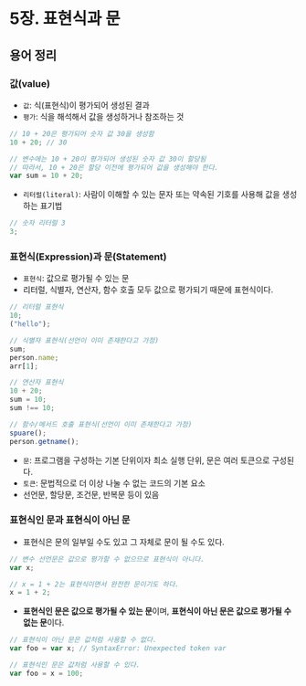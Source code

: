 # 5장. 표현식과 문

## 용어 정리

### 값(value)

- `값`: 식(표현식)이 평가되어 생성된 결과
- `평가`: 식을 해석해서 값을 생성하거나 참조하는 것

```jsx
// 10 + 20은 평가되어 숫자 값 30을 생성함
10 + 20; // 30

// 변수에는 10 + 20이 평가되어 생성된 숫자 값 30이 할당됨
// 따라서, 10 + 20은 할당 이전에 평가되어 값을 생성해야 한다.
var sum = 10 + 20;
```

- `리터럴(literal)`: 사람이 이해할 수 있는 문자 또는 약속된 기호를 사용해 값을 생성하는 표기법

```jsx
// 숫자 리터럴 3
3;
```

### 표현식(Expression)과 문(Statement)

- `표현식`: 값으로 평가될 수 있는 문
- 리터럴, 식별자, 연산자, 함수 호출 모두 값으로 평가되기 때문에 표현식이다.

```jsx
// 리터럴 표현식
10;
("hello");

// 식별자 표현식(선언이 이미 존재한다고 가정)
sum;
person.name;
arr[1];

// 연산자 표현식
10 + 20;
sum = 10;
sum !== 10;

// 함수/메서드 호출 표현식(선언이 이미 존재한다고 가정)
spuare();
person.getname();
```

- `문`: 프로그램을 구성하는 기본 단위이자 최소 실행 단위, 문은 여러 토큰으로 구성된다.
- `토큰`: 문법적으로 더 이상 나눌 수 없는 코드의 기본 요소
- 선언문, 할당문, 조건문, 반복문 등이 있음

### 표현식인 문과 표현식이 아닌 문

- 표현식은 문의 일부일 수도 있고 그 자체로 문이 될 수도 있다.

```jsx
// 변수 선언문은 값으로 평가할 수 없으므로 표현식이 아니다.
var x;

// x = 1 + 2는 표현식이면서 완전한 문이기도 하다.
x = 1 + 2;
```

- **표현식인 문은 값으로 평가될 수 있는 문**이며, **표현식이 아닌 문은 값으로 평가될 수 없는 문**이다.

```jsx
// 표현식이 아닌 문은 값처럼 사용할 수 없다.
var foo = var x; // SyntaxError: Unexpected token var

// 표현식인 문은 값처럼 사용할 수 있다.
var foo = x = 100;
```
